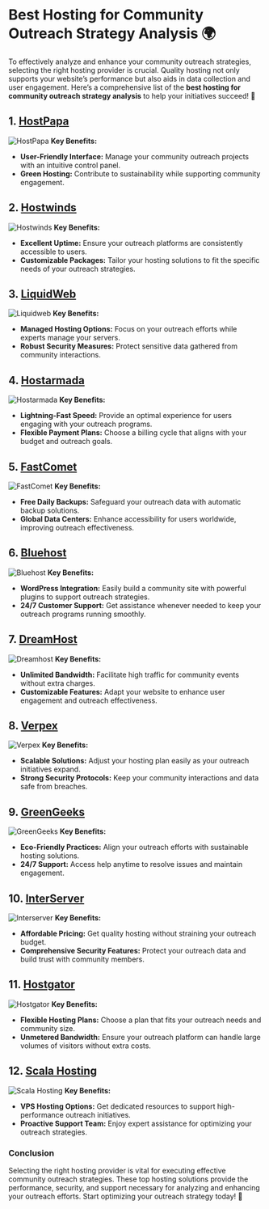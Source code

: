 # Best Hosting for Community Outreach Strategy Analysis 🌍

To effectively analyze and enhance your community outreach strategies, selecting the right hosting provider is crucial. Quality hosting not only supports your website’s performance but also aids in data collection and user engagement. Here’s a comprehensive list of the **best hosting for community outreach strategy analysis** to help your initiatives succeed! 🎯

## 1. [HostPapa](https://snipitx.com/hostpapa-jy)
![HostPapa](https://i.imgur.com/ouDTkvl.jpeg "HostPapa Hosting")
**Key Benefits:**
- **User-Friendly Interface:** Manage your community outreach projects with an intuitive control panel.
- **Green Hosting:** Contribute to sustainability while supporting community engagement.

## 2. [Hostwinds](https://snipitx.com/hostwinds-jy)
![Hostwinds](https://i.imgur.com/53aSNXx.jpeg "Hostwinds Hosting")
**Key Benefits:**
- **Excellent Uptime:** Ensure your outreach platforms are consistently accessible to users.
- **Customizable Packages:** Tailor your hosting solutions to fit the specific needs of your outreach strategies.

## 3. [LiquidWeb](https://snipitx.com/liquidweb-jy)
![Liquidweb](https://i.imgur.com/4IvT9SC.jpeg "Liquidweb Hosting")
**Key Benefits:**
- **Managed Hosting Options:** Focus on your outreach efforts while experts manage your servers.
- **Robust Security Measures:** Protect sensitive data gathered from community interactions.

## 4. [Hostarmada](https://snipitx.com/hostarmada-jy)
![Hostarmada](https://i.imgur.com/KFbdf3o.jpeg "Hostarmada Hosting")
**Key Benefits:**
- **Lightning-Fast Speed:** Provide an optimal experience for users engaging with your outreach programs.
- **Flexible Payment Plans:** Choose a billing cycle that aligns with your budget and outreach goals.

## 5. [FastComet](https://snipitx.com/fastcomet-jy)
![FastComet](https://i.imgur.com/7qgXuWp.png "FastComet Hosting")
**Key Benefits:**
- **Free Daily Backups:** Safeguard your outreach data with automatic backup solutions.
- **Global Data Centers:** Enhance accessibility for users worldwide, improving outreach effectiveness.

## 6. [Bluehost](https://snipitx.com/bluehost-jy)
![Bluehost](https://i.imgur.com/PasFF9E.jpeg "Bluehost Hosting")
**Key Benefits:**
- **WordPress Integration:** Easily build a community site with powerful plugins to support outreach strategies.
- **24/7 Customer Support:** Get assistance whenever needed to keep your outreach programs running smoothly.

## 7. [DreamHost](https://snipitx.com/dreamhost-jy)
![Dreamhost](https://i.imgur.com/rXIg8ip.jpeg "Dreamhost Hosting")
**Key Benefits:**
- **Unlimited Bandwidth:** Facilitate high traffic for community events without extra charges.
- **Customizable Features:** Adapt your website to enhance user engagement and outreach effectiveness.

## 8. [Verpex](https://snipitx.com/verpex-jy)
![Verpex](https://i.imgur.com/6x5LhiS.jpeg "Verpex Hosting")
**Key Benefits:**
- **Scalable Solutions:** Adjust your hosting plan easily as your outreach initiatives expand.
- **Strong Security Protocols:** Keep your community interactions and data safe from breaches.

## 9. [GreenGeeks](https://snipitx.com/greengeeks-jy)
![GreenGeeks](https://i.imgur.com/eEwuntu.jpg "GreenGeeks Hosting")
**Key Benefits:**
- **Eco-Friendly Practices:** Align your outreach efforts with sustainable hosting solutions.
- **24/7 Support:** Access help anytime to resolve issues and maintain engagement.

## 10. [InterServer](https://snipitx.com/interserver-jy)
![Interserver](https://i.imgur.com/OM5dOEW.jpeg "Interserver Hosting")
**Key Benefits:**
- **Affordable Pricing:** Get quality hosting without straining your outreach budget.
- **Comprehensive Security Features:** Protect your outreach data and build trust with community members.

## 11. [Hostgator](https://snipitx.com/hostgator-jy)
![Hostgator](https://i.imgur.com/BcVkH57.jpeg "Hostgator Hosting")
**Key Benefits:**
- **Flexible Hosting Plans:** Choose a plan that fits your outreach needs and community size.
- **Unmetered Bandwidth:** Ensure your outreach platform can handle large volumes of visitors without extra costs.

## 12. [Scala Hosting](https://snipitx.com/scala-jy)
![Scala Hosting](https://i.imgur.com/uJ5JIK3.png "Scala Web Hosting")
**Key Benefits:**
- **VPS Hosting Options:** Get dedicated resources to support high-performance outreach initiatives.
- **Proactive Support Team:** Enjoy expert assistance for optimizing your outreach strategies.

### Conclusion
Selecting the right hosting provider is vital for executing effective community outreach strategies. These top hosting solutions provide the performance, security, and support necessary for analyzing and enhancing your outreach efforts. Start optimizing your outreach strategy today! 🌟
